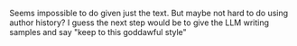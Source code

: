 Seems impossible to do given just the text. But maybe not hard to do using author history? I guess the next step would be to give the LLM writing samples and say "keep to this goddawful style"

